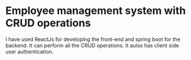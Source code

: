 # Employee management system with CRUD operations
I have used ReactJs for developing the front-end and spring boot for the backend.
It can perform all the CRUD operations.
It aulso has client side user authentication.
